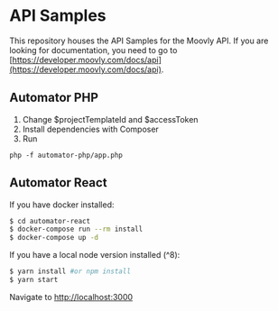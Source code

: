 # API Samples

This repository houses the API Samples for the Moovly API. If you are looking for documentation, you need to go to
[https://developer.moovly.com/docs/api](https://developer.moovly.com/docs/api).

## Automator PHP

1. Change $projectTemplateId and $accessToken
2. Install dependencies with Composer
3. Run

```
php -f automator-php/app.php
```

## Automator React

If you have docker installed:

```bash
$ cd automator-react
$ docker-compose run --rm install
$ docker-compose up -d
```

If you have a local node version installed (^8):

```bash
$ yarn install #or npm install
$ yarn start
```

Navigate to [http://localhost:3000](http://localhost:3000)
